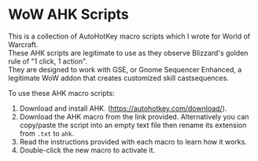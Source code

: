 # WoW AHK Scripts

This is a collection of AutoHotKey macro scripts which I wrote for World of Warcraft.<br/>
These AHK scripts are legitimate to use as they observe Blizzard's golden rule of "1 click, 1 action".<br/>
They are designed to work with GSE, or Gnome Sequencer Enhanced, a legitimate WoW addon that creates customized skill castsequences.


To use these AHK macro scripts:

1. Download and install AHK. (https://autohotkey.com/download/).
2. Download the AHK macro from the link provided. Alternatively you can copy/paste the script into an empty text file then rename its extension from `.txt` to `ahk`.
3. Read the instructions provided with each macro to learn how it works.
4. Double-click the new macro to activate it.


